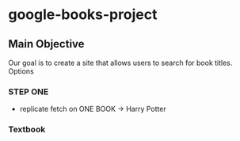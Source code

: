 # google-books-project

## Main Objective

Our goal is to create a site that allows users to search for book titles. Options

### STEP ONE

-   replicate fetch on ONE BOOK -> Harry Potter

### Textbook

<!-- # Google Books UI

### MVP:

1. Create a page that allows users to search for books
1. Page should include the following:
    - Header section introducing the page
    - Form containing a text input and a submit / search button
    - A grid of books

## Instructions:

-   When the submit button is clicked you need the request books from the
    Google books API using the input value as your query string
-   The books that you receive should be rendered in the books grid.
-   Each book in the grid should have an image, author, title and description
-   The grid should be responsive on different screen sizes
-   You should use async / await for your request code, NOT .then

## Styling (required):

-   This application should look good, take some time to pick a palette and
    plan out your design. You can use tools like Figma or wireframe pro to
    plan what your application is going to look like.
-   Styling must use BEM, and each block should have its own SCSS file
-   Your palette should use variables

## Application Design (required):

-   You should separate DOM functions and non-DOM functions in different modules
    Example: https://github.com/chillcaw/el-salvador-code-alongs/tree/master/js-modules
-   Write as many non-DOM functions as you can
-   Functions should do 1 thing, and should be as pure and reusable as possible
-   Always use iterators over loops
-   Always parametrize and abstract large pieces of duplicate code.

## Bonus (optional, but highly recommended):

-   Give feedback to the user when no book results can be found for the query.
-   When a user clicks a book in the grid, a modal should appear with more
    book information, think about release, publish date, country, languages,
    etc.

## Resources:

-   [Fetch API](https://developer.mozilla.org/en-US/docs/Web/API/Fetch_API)
-   [Using JavaScript Fetch API to get data](https://www.digitalocean.com/community/tutorials/how-to-use-the-javascript-fetch-api-to-get-data)
-   [Google Books Documentation](https://developers.google.com/books/docs/v1/reference/volumes/list)
-   [Async / Await Requests Example |TODO|]()
-   [Fetch documentation](https://www.w3schools.com/js/js_api_fetch.asp) -->
